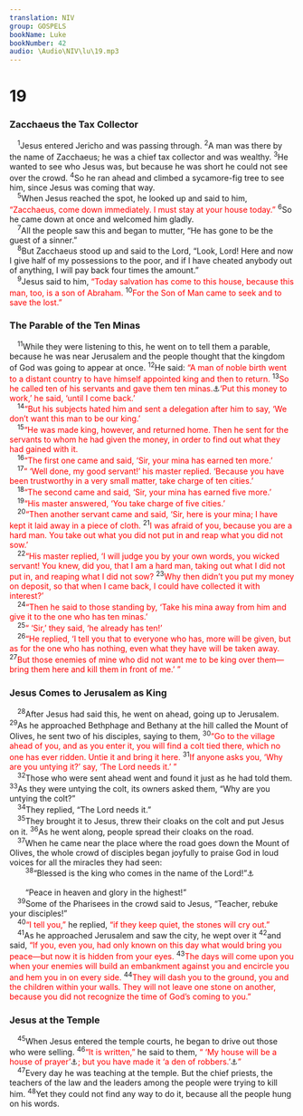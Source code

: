 ```yaml
---
translation: NIV
group: GOSPELS
bookName: Luke 
bookNumber: 42
audio: \Audio\NIV\lu\19.mp3
---
```


<div class="title"><h1>19</h1><h3>Zacchaeus the Tax Collector </h3></div>
<span class="verse lu_19_1"> <sup>1</sup>Jesus entered Jericho and was passing through. </span>
<span class="verse lu_19_2"><sup>2</sup>A man was there by the name of Zacchaeus; he was a chief tax collector and was wealthy. </span>
<span class="verse lu_19_3"><sup>3</sup>He wanted to see who Jesus was, but because he was short he could not see over the crowd. </span>
<span class="verse lu_19_4"><sup>4</sup>So he ran ahead and climbed a sycamore-fig tree to see him, since Jesus was coming that way. <br/></span>
<span class="verse lu_19_5"> <sup>5</sup>When Jesus reached the spot, he looked up and said to him, <font color="red">“Zacchaeus, come down immediately. I must stay at your house today.”</font></span>
<span class="verse lu_19_6"><sup>6</sup>So he came down at once and welcomed him gladly. <br/></span>
<span class="verse lu_19_7"> <sup>7</sup>All the people saw this and began to mutter, “He has gone to be the guest of a sinner.” <br/></span>
<span class="verse lu_19_8"> <sup>8</sup>But Zacchaeus stood up and said to the Lord, “Look, Lord! Here and now I give half of my possessions to the poor, and if I have cheated anybody out of anything, I will pay back four times the amount.” <br/></span>
<span class="verse lu_19_9"> <sup>9</sup>Jesus said to him, <font color="red">“Today salvation has come to this house, because this man, too, is a son of Abraham.</font></span>
<span class="verse lu_19_10"><sup>10</sup><font color="red">For the Son of Man came to seek and to save the lost.”</font><br/></span>
<div class="title"><h3>The Parable of the Ten Minas </h3></div>
<span class="verse lu_19_11"> <sup>11</sup>While they were listening to this, he went on to tell them a parable, because he was near Jerusalem and the people thought that the kingdom of God was going to appear at once. </span>
<span class="verse lu_19_12"><sup>12</sup>He said: <font color="red">“A man of noble birth went to a distant country to have himself appointed king and then to return.</font></span>
<span class="verse lu_19_13"><sup>13</sup><font color="red">So he called ten of his servants and gave them ten minas.</font><a data-toggle="tooltip" data-placement="bottom" title="A mina was about three months’ wages.">⚓</a><font color="red">‘Put this money to work,’ he said, ‘until I come back.’</font><br/></span>
<span class="verse lu_19_14"> <sup>14</sup><font color="red">“But his subjects hated him and sent a delegation after him to say, ‘We don’t want this man to be our king.’</font><br/></span>
<span class="verse lu_19_15"> <sup>15</sup><font color="red">“He was made king, however, and returned home. Then he sent for the servants to whom he had given the money, in order to find out what they had gained with it.</font><br/></span>
<span class="verse lu_19_16"> <sup>16</sup><font color="red">“The first one came and said, ‘Sir, your mina has earned ten more.’</font><br/></span>
<span class="verse lu_19_17"> <sup>17</sup><font color="red">“ ‘Well done, my good servant!’ his master replied. ‘Because you have been trustworthy in a very small matter, take charge of ten cities.’</font><br/></span>
<span class="verse lu_19_18"> <sup>18</sup><font color="red">“The second came and said, ‘Sir, your mina has earned five more.’</font><br/></span>
<span class="verse lu_19_19"> <sup>19</sup><font color="red">“His master answered, ‘You take charge of five cities.’</font><br/></span>
<span class="verse lu_19_20"> <sup>20</sup><font color="red">“Then another servant came and said, ‘Sir, here is your mina; I have kept it laid away in a piece of cloth.</font></span>
<span class="verse lu_19_21"><sup>21</sup><font color="red">I was afraid of you, because you are a hard man. You take out what you did not put in and reap what you did not sow.’</font><br/></span>
<span class="verse lu_19_22"> <sup>22</sup><font color="red">“His master replied, ‘I will judge you by your own words, you wicked servant! You knew, did you, that I am a hard man, taking out what I did not put in, and reaping what I did not sow?</font></span>
<span class="verse lu_19_23"><sup>23</sup><font color="red">Why then didn’t you put my money on deposit, so that when I came back, I could have collected it with interest?’</font><br/></span>
<span class="verse lu_19_24"> <sup>24</sup><font color="red">“Then he said to those standing by, ‘Take his mina away from him and give it to the one who has ten minas.’</font><br/></span>
<span class="verse lu_19_25"> <sup>25</sup><font color="red">“ ‘Sir,’ they said, ‘he already has ten!’</font><br/></span>
<span class="verse lu_19_26"> <sup>26</sup><font color="red">“He replied, ‘I tell you that to everyone who has, more will be given, but as for the one who has nothing, even what they have will be taken away.</font></span>
<span class="verse lu_19_27"><sup>27</sup><font color="red">But those enemies of mine who did not want me to be king over them—bring them here and kill them in front of me.’ ”</font><br/></span>
<div class="title"><h3>Jesus Comes to Jerusalem as King </h3></div>
<span class="verse lu_19_28"> <sup>28</sup>After Jesus had said this, he went on ahead, going up to Jerusalem. </span>
<span class="verse lu_19_29"><sup>29</sup>As he approached Bethphage and Bethany at the hill called the Mount of Olives, he sent two of his disciples, saying to them, </span>
<span class="verse lu_19_30"><sup>30</sup><font color="red">“Go to the village ahead of you, and as you enter it, you will find a colt tied there, which no one has ever ridden. Untie it and bring it here.</font></span>
<span class="verse lu_19_31"><sup>31</sup><font color="red">If anyone asks you, ‘Why are you untying it?’ say, ‘The Lord needs it.’ ”</font><br/></span>
<span class="verse lu_19_32"> <sup>32</sup>Those who were sent ahead went and found it just as he had told them. </span>
<span class="verse lu_19_33"><sup>33</sup>As they were untying the colt, its owners asked them, “Why are you untying the colt?” <br/></span>
<span class="verse lu_19_34"> <sup>34</sup>They replied, “The Lord needs it.” <br/></span>
<span class="verse lu_19_35"> <sup>35</sup>They brought it to Jesus, threw their cloaks on the colt and put Jesus on it. </span>
<span class="verse lu_19_36"><sup>36</sup>As he went along, people spread their cloaks on the road. <br/></span>
<span class="verse lu_19_37"> <sup>37</sup>When he came near the place where the road goes down the Mount of Olives, the whole crowd of disciples began joyfully to praise God in loud voices for all the miracles they had seen: <br/></span>
<span class="verse lu_19_38">  <sup>38</sup>“Blessed is the king who comes in the name of the Lord!”<a data-toggle="tooltip" data-placement="bottom" title="Psalm 118:26">⚓</a><br/><br/>  “Peace in heaven and glory in the highest!” <br/></span>
<span class="verse lu_19_39"> <sup>39</sup>Some of the Pharisees in the crowd said to Jesus, “Teacher, rebuke your disciples!” <br/></span>
<span class="verse lu_19_40"> <sup>40</sup><font color="red">“I tell you,”</font> he replied, <font color="red">“if they keep quiet, the stones will cry out.”</font><br/></span>
<span class="verse lu_19_41"> <sup>41</sup>As he approached Jerusalem and saw the city, he wept over it </span>
<span class="verse lu_19_42"><sup>42</sup>and said, <font color="red">“If you, even you, had only known on this day what would bring you peace—but now it is hidden from your eyes.</font></span>
<span class="verse lu_19_43"><sup>43</sup><font color="red">The days will come upon you when your enemies will build an embankment against you and encircle you and hem you in on every side.</font></span>
<span class="verse lu_19_44"><sup>44</sup><font color="red">They will dash you to the ground, you and the children within your walls. They will not leave one stone on another, because you did not recognize the time of God’s coming to you.”</font><br/></span>
<div class="title"><h3>Jesus at the Temple </h3></div>
<span class="verse lu_19_45"> <sup>45</sup>When Jesus entered the temple courts, he began to drive out those who were selling. </span>
<span class="verse lu_19_46"><sup>46</sup><font color="red">“It is written,”</font> he said to them, <font color="red">“ ‘My house will be a house of prayer’</font><a data-toggle="tooltip" data-placement="bottom" title="Isaiah 56:7">⚓</a><font color="red">; but you have made it ‘a den of robbers.’</font><a data-toggle="tooltip" data-placement="bottom" title="Jer. 7:11">⚓</a><font color="red">”</font><br/></span>
<span class="verse lu_19_47"> <sup>47</sup>Every day he was teaching at the temple. But the chief priests, the teachers of the law and the leaders among the people were trying to kill him. </span>
<span class="verse lu_19_48"><sup>48</sup>Yet they could not find any way to do it, because all the people hung on his words. <br/></span>
